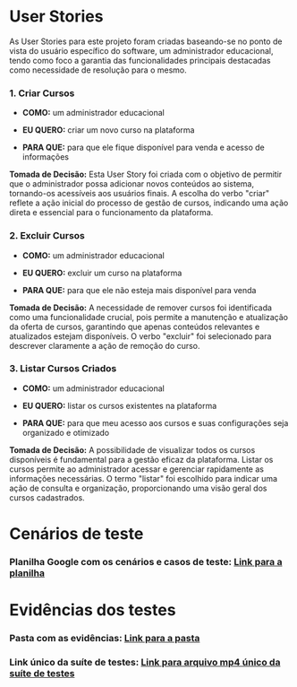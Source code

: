 
# User Stories

As User Stories para este projeto foram criadas baseando-se no ponto de vista do usuário específico do software, um administrador educacional, tendo como foco a garantia das funcionalidades principais destacadas como necessidade de resolução para o mesmo.

### **1. Criar Cursos**

- **COMO:** um administrador educacional

- **EU QUERO:** criar um novo curso na plataforma

- **PARA QUE:** para que ele fique disponível para venda e acesso de informações

**Tomada de Decisão:** Esta User Story foi criada com o objetivo de permitir que o administrador possa adicionar novos conteúdos ao sistema, tornando-os acessíveis aos usuários finais. A escolha do verbo "criar" reflete a ação inicial do processo de gestão de cursos, indicando uma ação direta e essencial para o funcionamento da plataforma.


### **2. Excluir Cursos**

- **COMO:** um administrador educacional

- **EU QUERO:** excluir um curso na plataforma

- **PARA QUE:** para que ele não esteja mais disponível para venda

**Tomada de Decisão:** A necessidade de remover cursos foi identificada como uma funcionalidade crucial, pois permite a manutenção e atualização da oferta de cursos, garantindo que apenas conteúdos relevantes e atualizados estejam disponíveis. O verbo "excluir" foi selecionado para descrever claramente a ação de remoção do curso.

### **3. Listar Cursos Criados**

- **COMO:** um administrador educacional

- **EU QUERO:** listar os cursos existentes na plataforma

- **PARA QUE:** para que meu acesso aos cursos e suas configurações seja organizado e otimizado

**Tomada de Decisão:** A possibilidade de visualizar todos os cursos disponíveis é fundamental para a gestão eficaz da plataforma. Listar os cursos permite ao administrador acessar e gerenciar rapidamente as informações necessárias. O termo "listar" foi escolhido para indicar uma ação de consulta e organização, proporcionando uma visão geral dos cursos cadastrados.

# Cenários de teste

### **Planilha Google com os cenários e casos de teste:** [Link para a planilha](https://docs.google.com/spreadsheets/d/1OMh9pBntRuKGTkF2Chn3zxrSqpFCt-aP1bTPBxV7xg0/edit?usp=sharing)

# Evidências dos testes

### **Pasta com as evidências:** [Link para a pasta](https://drive.google.com/drive/folders/1nI_QQ8fpIe82Rb7MIe-KtkI1YbGX7tz4?usp=drive_link)

### **Link único da suíte de testes:** [Link para arquivo mp4 único da suíte de testes](https://drive.google.com/file/d/1M0_VUTHBp9EbzFNFRLkPNCdq9eCDjPXU/view?usp=drive_link)

